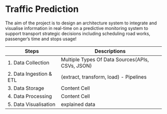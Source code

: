 # Traffic Prediction

The aim of the project is to design an architecture system to integrate and visualise information in real-time on a predictive monitoring system to support transport strategic decisions including scheduling road works, passenger’s time and stops usage!

|  Steps        | Descriptions  |
| ------------- | ------------- |
| 1. Data Collection | Multiple Types Of Data Sources(APIs, CSVs, JSON)|
| 2. Data Ingestion & ETL  | (extract, transform, load) - Pipelines |
| 3. Data Storage  | Content Cell  |
| 4. Data Processing  | Content Cell  |
| 5. Data Visualisation   | explained data |

